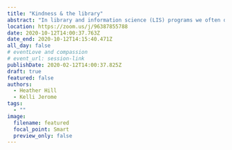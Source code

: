 ```yaml
---
title: "Kindness & the library"
abstract: "In library and information science (LIS) programs we often discuss the ‘soft skills’, the interpersonal communication skills that make interactions with the public stronger. The proposed poster outlines reading and thinking around the concepts of kindness, empathy, and an ethic of care (Tronto, 1993) in relation to library services. We plan to outline three different areas. 1) We will discuss the work we are doing to tease apart the concepts of empathy and kindness in the LIS literature. 2) We will outline how these ideas are discussed in other disciplines, including sociology, brain science, psychology, nursing, and ethics. 3) lastly, we plan to discuss the benefits and challenges inherent in developing these concepts more fully for LIS practitioners."
location: https://zoom.us/j/96387855788
date: 2020-10-12T14:00:37.763Z
date_end: 2020-10-12T14:15:40.471Z
all_day: false
# eventLove and compassion
# event_url: session-link
publishDate: 2020-02-12T14:00:37.825Z
draft: true
featured: false
authors:
  - Heather Hill
  - Kelli Jerome
tags:
  - ""
image:
  filename: featured
  focal_point: Smart
  preview_only: false
---
```

